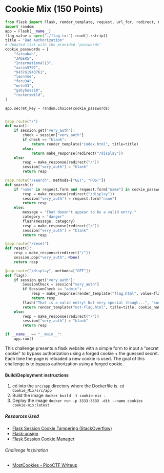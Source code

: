 # Cookie Mix (150 Points)


```python
from flask import Flask, render_template, request, url_for, redirect, make_response, flash, session
import random
app = Flask(__name__)
flag_value = open("./flag.txt").read().rstrip()
title = "Bad Authorization"
# Updated list with the provided 'passwords'
cookie_passwords = [
    "fatoubah",
    "JAGER5",
    "International13",
    "aaron5797",
    "943761943761",
    "leon4me",
    "foru34",
    "melo33",
    "gabyboss10",
    "rockerswild",
]

app.secret_key = random.choice(cookie_passwords)


@app.route("/")
def main():
    if session.get("very_auth"):
        check = session["very_auth"]
        if check == "blank":
            return render_template("index.html", title=title)
        else:
            return make_response(redirect("/display"))
    else:
        resp = make_response(redirect("/"))
        session["very_auth"] = "blank"
        return resp

@app.route("/search", methods=["GET", "POST"])
def search():
    if "name" in request.form and request.form["name"] in cookie_passwords:
        resp = make_response(redirect("/display"))
        session["very_auth"] = request.form["name"]
        return resp
    else:
        message = "That doesn't appear to be a valid entry."
        category = "danger"
        flash(message, category)
        resp = make_response(redirect("/"))
        session["very_auth"] = "blank"
        return resp

@app.route("/reset")
def reset():
    resp = make_response(redirect("/"))
    session.pop("very_auth", None)
    return resp

@app.route("/display", methods=["GET"])
def flag():
    if session.get("very_auth"):
        SessionCheck = session["very_auth"]
        if SessionCheck == "admin":
            resp = make_response(render_template("flag.html", value=flag_value, title=title))
            return resp
        flash("That is a valid entry! Not very special though...", "success")
        return render_template("not-flag.html", title=title, cookie_name=session["very_auth"])
    else:
        resp = make_response(redirect("/"))
        session["very_auth"] = "blank"
        return resp

if __name__ == "__main__":
    app.run()
```

This challenge presents a flask website with a simple form to input a "secret cookie" to bypass authorization using a forged cookie + the guessed secret. Each time the page is reloaded a new cookie is used. The goal of this challenge is to bypass authorization using a forged cookie. 

#### Build/Deployment instructions
1. cd into the `src/app` directory where the Dockerfile is.
`cd Cookie_Mix/src/app`
2. Build the image
`docker build -t cookie-mix .`
3. Deploy the image
`docker run -p 3333:3333 -dit --name cookies cookie-mix:latest`
##### Resources Used
- [Flask Session Cookie Tampering (StackOverflow)](https://stackoverflow.com/questions/77340063/flask-session-cookie-tampering)
- [Flask-unsign](https://github.com/Paradoxis/Flask-Unsign)
- [Flask Session Cookie Manager](https://github.com/noraj/flask-session-cookie-manager)


###### Challenge Inspiration
- [MostCookies - PicoCTF Writeup](https://github.com/ZeroDayTea/PicoCTF-2021-Killer-Queen-Writeups/blob/main/WebExploitation/MostCookies.md)
